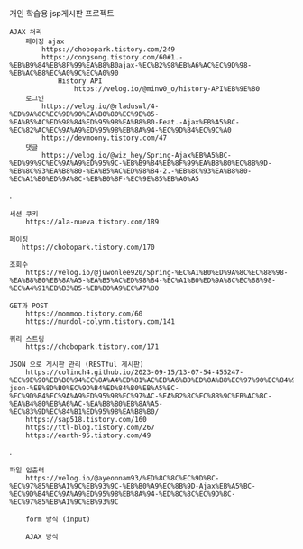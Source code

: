 개인 학습용 jsp게시판 프로젝트

    AJAX 처리
        페이징 ajax
            https://chobopark.tistory.com/249
            https://congsong.tistory.com/60#1.-%EB%B9%84%EB%8F%99%EA%B8%B0ajax-%EC%B2%98%EB%A6%AC%EC%9D%98-%EB%AC%B8%EC%A0%9C%EC%A0%90
                History API
                    https://velog.io/@minw0_o/history-API%EB%9E%80
        로그인
            https://velog.io/@rladuswl/4-%ED%9A%8C%EC%9B%90%EA%B0%80%EC%9E%85-%EA%B5%AC%ED%98%84%ED%95%98%EA%B8%B0-Feat.-Ajax%EB%A5%BC-%EC%82%AC%EC%9A%A9%ED%95%98%EB%8A%94-%EC%9D%B4%EC%9C%A0
            https://devmoony.tistory.com/47
        댓글
            https://velog.io/@wiz_hey/Spring-Ajax%EB%A5%BC-%ED%99%9C%EC%9A%A9%ED%95%9C-%EB%B9%84%EB%8F%99%EA%B8%B0%EC%8B%9D-%EB%8C%93%EA%B8%80-%EA%B5%AC%ED%98%84-2.-%EB%8C%93%EA%B8%80-%EC%A1%B0%ED%9A%8C-%EB%B0%8F-%EC%9E%85%EB%A0%A5
.

    세션 쿠키
        https://ala-nueva.tistory.com/189

    페이징
       https://chobopark.tistory.com/170

    조회수 
        https://velog.io/@juwonlee920/Spring-%EC%A1%B0%ED%9A%8C%EC%88%98-%EA%B8%B0%EB%8A%A5-%EA%B5%AC%ED%98%84-%EC%A1%B0%ED%9A%8C%EC%88%98-%EC%A4%91%EB%B3%B5-%EB%B0%A9%EC%A7%80
    
    GET과 POST
        https://mommoo.tistory.com/60
        https://mundol-colynn.tistory.com/141
    
    쿼리 스트링
        https://chobopark.tistory.com/171

    JSON 으로 게시판 관리 (RESTful 게시판)
        https://colinch4.github.io/2023-09-15/13-07-54-455247-%EC%9E%90%EB%B0%94%EC%8A%A4%ED%81%AC%EB%A6%BD%ED%8A%B8%EC%97%90%EC%84%9C-json-%EB%8D%B0%EC%9D%B4%ED%84%B0%EB%A5%BC-%EC%9D%B4%EC%9A%A9%ED%95%98%EC%97%AC-%EA%B2%8C%EC%8B%9C%EB%AC%BC-%EA%B4%80%EB%A6%AC-%EA%B8%B0%EB%8A%A5-%EC%83%9D%EC%84%B1%ED%95%98%EA%B8%B0/
        https://sap518.tistory.com/160
        https://ttl-blog.tistory.com/267
        https://earth-95.tistory.com/49

.
    
    파일 입출력
        https://velog.io/@ayeonnam93/%ED%8C%8C%EC%9D%BC-%EC%97%85%EB%A1%9C%EB%93%9C-%EB%B0%A9%EC%8B%9D-Ajax%EB%A5%BC-%EC%9D%B4%EC%9A%A9%ED%95%98%EB%8A%94-%ED%8C%8C%EC%9D%BC-%EC%97%85%EB%A1%9C%EB%93%9C

        form 방식 (input)
        
        AJAX 방식
    